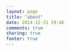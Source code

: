 ```yaml
---
layout: page
title: "about"
date: 2014-12-31 19:46
comments: true
sharing: true
footer: true
---
```

